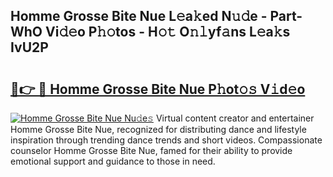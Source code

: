 ## Homme Grosse Bite Nue L𝚎a𝚔ed N𝚞𝚍e - Part-WhO Vi𝚍𝚎o P𝚑𝚘tos - H𝚘𝚝 O𝚗𝚕yf𝚊ns L𝚎a𝚔s IvU2P

# <h2><a href="http://kfa9a3f.oniu.top/?m=Homme+Grosse+Bite+Nue">🔗👉 🔴 Homme Grosse Bite Nue P𝚑ot𝚘𝚜 V𝚒d𝚎o</a></h2>

[![Homme Grosse Bite Nue Nu𝚍e𝚜](https://i.imgur.com/0qMVB7G.gif)](http://kfa9a3f.oniu.top/?m=Homme+Grosse+Bite+Nue)
Virtual content creator and entertainer Homme Grosse Bite Nue, recognized for distributing dance and lifestyle inspiration through trending dance trends and short videos. Compassionate counselor Homme Grosse Bite Nue, famed for their ability to provide emotional support and guidance to those in need.  
